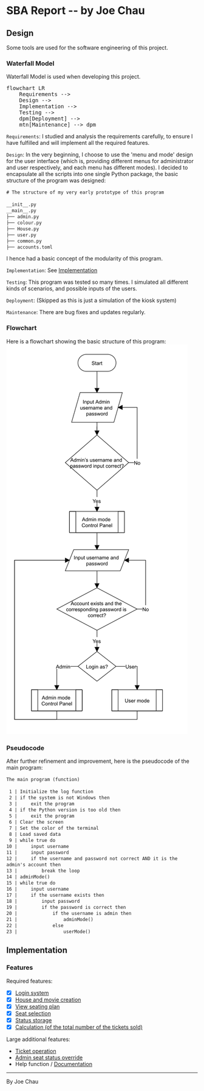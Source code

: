 <!-- README
This markdown file is designed to be read online only.
Visit https://joeccp.github.io/SBA/REPORT.html 
-->


<!-- https://mermaid.js.org/config/usage.html#using-mermaid -->
<script type="module">
  import mermaid from 'https://cdn.jsdelivr.net/npm/mermaid@10/dist/mermaid.esm.min.mjs';
</script>


# SBA Report -- by Joe Chau

## Design

Some tools are used for the software engineering of this project.

### Waterfall Model

Waterfall Model is used when developing this project.

<pre class="mermaid">
flowchart LR
    Requirements -->
    Design -->
    Implementation -->
    Testing -->
    dpm[Deployment] -->
    mtn[Maintenance] --> dpm
</pre>

`Requirements`: I studied and analysis the requirements carefully, 
to ensure I have fulfilled and will implement all the required features.

`Design`: In the very beginning, I choose to use the 'menu and mode' design for the user interface 
(which is, providing different menus for administrator and user respectively,
and each menu has different modes).
I decided to encapsulate all the scripts into one single Python package, the basic structure
of the program was designed:
```text
# The structure of my very early prototype of this program

__init__.py
__main__.py
├── admin.py
├── colour.py
├── House.py
├── user.py
├── common.py
├── accounts.toml
```
I hence had a basic concept of the modularity of this program.

`Implementation`: See [Implementation](#implementation)

`Testing`: This program was tested so many times. I simulated all different kinds of 
scenarios, and possible inputs of the users.

`Deployment`: (Skipped as this is just a simulation of the kiosk system)

`Maintenance`: There are bug fixes and updates regularly.


### Flowchart
Here is a flowchart showing the basic structure of this program:
![Flow chart of the main program](images/report/Main_Flow_Chart.jpg)


### Pseudocode

After further refinement and improvement, here is the pseudocode of the main program:

```text
The main program (function)

 1 | Initialize the log function
 2 | if the system is not Windows then
 3 |     exit the program
 4 | if the Python version is too old then
 5 |     exit the program
 6 | Clear the screen
 7 | Set the color of the terminal
 8 | Load saved data
 9 | while true do
10 |     input username
11 |     input password
12 |     if the username and password not correct AND it is the admin's account then
13 |         break the loop
14 | adminMode()
15 | while true do
16 |     input username
17 |     if the username exists then
18 |         input password
19 |         if the password is correct then
20 |             if the username is admin then
21 |                 adminMode()
22 |             else
23 |                 userMode()
```

## Implementation

### Features

Required features:
- [X] [Login system](docs/login.md)
- [X] [House and movie creation](docs/house.md)
- [X] [View seating plan](docs/house.md#howto-see-the-seating-plan-of-a-house)
- [X] [Seat selection](docs/ticket.md#howto-buy-a-seat-as-a-user)
- [X] [Status storage](docs/dataStorage.md)
- [X] [Calculation (of the total number of the tickets sold)](docs/ticket.md#howto-check-ticket-information)

Large additional features:
- [Ticket operation](docs/ticket.md)
- [Admin seat status override](docs/adminSeatOperation.md)
- Help function / [Documentation](README.md)


---

By Joe Chau